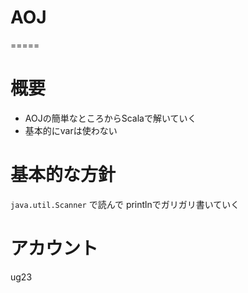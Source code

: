 # AOJ
=====

# 概要
- AOJの簡単なところからScalaで解いていく
- 基本的にvarは使わない

# 基本的な方針
`java.util.Scanner` で読んで
printlnでガリガリ書いていく

# アカウント
ug23